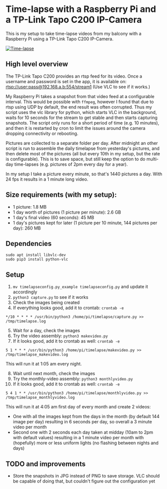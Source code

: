 # Time-lapse with a Raspberry Pi and a TP-Link Tapo C200 IP-Camera

This is my setup to take time-lapse videos from my balcony with a Raspberry Pi using a TP-Link Tapo C200 IP-Camera.

[![Time-lapse](https://yt-embed.herokuapp.com/embed?v=Gn30s9ypFZ0)](https://www.youtube.com/watch?v=Gn30s9ypFZ0 "Time-lapse")

## High level overview

The TP-Link Tapo C200 provides an rtsp feed for its video. Once a username and password is set in the app, it is available on: [rtsp://user:pass@192.168.a.b:554/stream1](rtsp://user:pass@192.168.a.b:554/stream1) (Use VLC to see if it works.)

My Raspberry Pi takes a snapshot from that video feed at a configurable interval. This would be possible with `ffmpeg`, however I found that due to rtsp using UDP by default, the end result was often corrupted. Thus my script uses the vlc library for python, which starts VLC in the background, waits for 10 seconds for the stream to get stable and then starts capturing snapshots. The script only runs for a short period of time (e.g. 10 minutes), and then it is restarted by cron to limit the issues around the camera dropping connectivity or rebooting.

Pictures are collected to a separate folder per day. After midnight an other script is run to assemble the daily timelapse from yesterday's pictures, and then delete most of the pictures (all but every 10th in my setup, but the rate is configurable). This is to save space, but still keep the option to do multi-day time-lapses (e.g. pictures of 2pm every day for a year).

In my setup I take a picture every minute, so that's 1440 pictures a day. With 24 fps it results in a 1 minute long video.

## Size requirements (with my setup):

* 1 picture: 1.8 MB
* 1 day worth of pictures (1 picture per minute): 2.6 GB
* 1 day's final video (60 seconds): 45 MB
* 1 day's pictures kept for later (1 picture per 10 minute, 144 pictures per day): 260 MB

## Dependencies

```
sudo apt install libvlc-dev
sudo pip3 install python-vlc
```

## Setup

1. `mv timelapseconfig.py_example timelapseconfig.py` and update it accordingly
2. `python3 capture.py` to see if it works
3. Check the images being created
4. If everything looks good, add it to crontab: `crontab -e`

```
*/10 * * * * /usr/bin/python3 /home/pi/timelapse/capture.py >> /tmp/timelapse.log
```
5. Wait for a day, check the images
6. Try the video assembly: `python3 makevideo.py`
7. If it looks good, add it to crontab as well: `crontab -e`

```
5 1 * * * /usr/bin/python3 /home/pi/timelapse/makevideo.py >> /tmp/timelapse_makevideo.log
```

This will run it at 1:05 am every night.

8. Wait until next month, check the images
9. Try the monthly-video assembly: `python3 monthlyvideo.py`
10. If it looks good, add it to crontab as well: `crontab -e`

```
5 4 1 * * /usr/bin/python3 /home/pi/timelapse/monthlyvideo.py >> /tmp/timelapse_monthlyvideo.log
```

This will run it at 4:05 am first day of every month and create 2 videos:

* One with all the images kept from the days in the month (by default 144 image per day) resulting in 6 seconds per day, so overall a 3 minute video per month
* Second one with 2 seconds each day taken at midday (10am to 2pm with default values) resulting in a 1 minute video per month with (hopefully) more or less uniform lights (no flashing between nights and days)

## TODO and improvements

* Store the snapshots in JPG instead of PNG to save storage. VLC should be capable of doing that, but couldn't figure out the configuration yet
